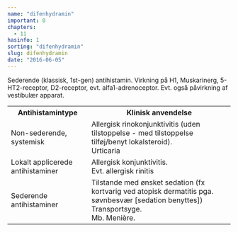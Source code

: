 ```yaml
---
name: "difenhydramin"
important: 0
chapters:  
  - 11
hasinfo: 1
sorting: "difenhydramin"
slug: difenhydramin
date: "2016-06-05"
---
```


Sederende (klassisk, 1st-gen) antihistamin. Virkning på H1, Muskarinerg, 5-HT2-receptor, D2-receptor, evt. alfa1-adrenoceptor. Evt. også påvirkning af vestibulær apparat.

<table><tr><th>Antihistamintype</th><th>Klinisk anvendelse</th></tr><tr><td>Non-sederende, systemisk</td><td>Allergisk rinokonjunktivitis (uden tilstoppelse - med tilstoppelse tilføj/benyt lokalsteroid).<br>Urticaria</td></tr><tr><td>Lokalt applicerede antihistaminer</td><td>Allergisk konjunktivitis.<br>Evt. allergisk rinitis</td></tr><tr><td>Sederende antihistaminer</td><td>Tilstande med ønsket sedation (fx kortvarig ved atopisk dermatitis pga. søvnbesvær [sedation benyttes])<br>Transportsyge.<br>Mb. Menière.</td></tr></table>

